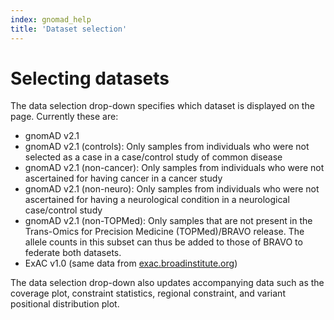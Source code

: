 ```yaml
---
index: gnomad_help
title: 'Dataset selection'
---
```


# Selecting datasets

The data selection drop-down specifies which dataset is displayed on the page. Currently these are:

+ gnomAD v2.1
+ gnomAD v2.1 (controls): Only samples from individuals who were not selected as a case in a case/control study of common disease
+ gnomAD v2.1 (non-cancer): Only samples from individuals who were not ascertained for having cancer in a cancer study
+ gnomAD v2.1 (non-neuro): Only samples from individuals who were not ascertained for having a neurological condition in a neurological case/control study
+ gnomAD v2.1 (non-TOPMed): Only samples that are not present in the Trans-Omics for Precision Medicine (TOPMed)/BRAVO release. The allele counts in this subset can thus be added to those of BRAVO to federate both datasets.
+ ExAC v1.0 (same data from [exac.broadinstitute.org](exac.broadinstitute.org))

The data selection drop-down also updates accompanying data such as the coverage plot, constraint statistics, regional constraint, and variant positional distribution plot.
